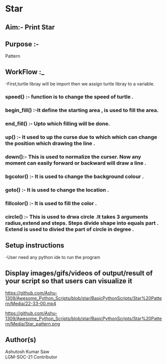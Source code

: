 # Star
## Aim:- Print Star

## Purpose :-
   Pattern

## WorkFlow :_
-First,turtle libray will be import then we assign turtle libray to a variable.
 ### speed() :- function is to change the speed of turtle .
 ### begin_fill() :-It define the starting area , is used to fill the area.
 ### end_fill() :- Upto which filling will be done.
 ### up() :- It used to up the curse due to which which can change the position which drawing the line .
 ### down():- This is used to normalize the curser. Now any moment can easily forward or backward will draw a line .
 ### bgcolor() :- It is used to change the background colour .
 ### goto() :- It is used to change the location .
 ### fillcolor() :- It is used to fill the color .
 ### circle() :- This is used to drwa circle .It takes 3 arguments radius,extend and steps. Steps divide shape into equals part . Extend is used to divied the part of circle in degree .


## Setup instructions
 -User need any python ide to run the program

## Display images/gifs/videos of output/result of your script so that users can visualize it

https://github.com/Ashu-1309/Awesome_Python_Scripts/blob/star/BasicPythonScripts/Star%20Pattern/Media/22-33-00.mp4

https://github.com/Ashu-1309/Awesome_Python_Scripts/blob/star/BasicPythonScripts/Star%20Pattern/Media/Star_pattern.png


## Author(s)
Ashutosh Kumar Saw <br>
LGM-SOC-21
Contributor



